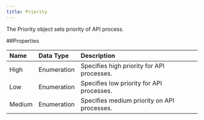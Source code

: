 ```yaml
---
title: Priority
---
```

The Priority object sets priority of API process.

##Properties
<table class="table table-hover"> <thead align="left"><tr><th>Name</th><th>Data Type</th><th>Description</th></tr></thead> <tbody> <tr> <td>High</td> <td>Enumeration</td> <td>Specifies high priority for API processes.</td> </tr> <tr> <td>Low</td> <td>Enumeration</td> <td>Specifies low priority for API processes.</td> </tr> <tr> <td>Medium</td> <td>Enumeration</td> <td>Specifies medium priority on API processes.</td> </tr> </tbody> </table>

